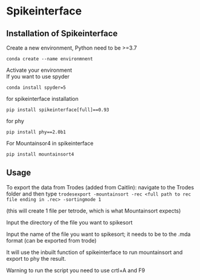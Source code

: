 # Spikeinterface
## Installation of Spikeinterface

Create a new environment, Python need to be >=3.7

```
conda create --name environmnent
```
Activate your environment  
If you want to use spyder
```
conda install spyder=5
```
for spikeinterface installation
```
pip install spikeinterface[full]==0.93
```
for phy
```
pip install phy==2.0b1
```
For Mountainsor4 in spikeinterface
```
pip install mountainsort4
```

## Usage
To export the data from Trodes (added from Caitlin): 
navigate to the Trodes folder and then type 
`trodesexport -mountainsort -rec <full path to rec file ending in .rec> -sortingmode 1`

  (this will create 1 file per tetrode, which is what Mountainsort expects)
  
Input the directory of the file you want to spikesort

Input the name of the file you want to spikesort; it needs to be to the .mda format (can be exported from trode)

It will use the inbuilt function of spikeinterface to run mountainsort and export to phy the result.

Warning to run the script you need to use crtl+A and F9
